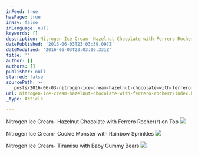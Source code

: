 ```yaml
---
inFeed: true
hasPage: true
inNav: false
inLanguage: null
keywords: []
description: Nitrogen Ice Cream- Hazelnut Chocolate with Ferrero Rocher® on Top
datePublished: '2016-06-03T23:03:59.097Z'
dateModified: '2016-06-03T23:03:06.331Z'
title: ''
author: []
authors: []
publisher: null
starred: false
sourcePath: >-
  _posts/2016-06-03-nitrogen-ice-cream-hazelnut-chocolate-with-ferrero-rocherr.md
url: nitrogen-ice-cream-hazelnut-chocolate-with-ferrero-rocherr/index.html
_type: Article

---
```

Nitrogen Ice Cream- Hazelnut Chocolate with Ferrero Rocher(r) on Top
![](https://the-grid-user-content.s3-us-west-2.amazonaws.com/cd9a0cde-3fbd-41cc-b2cb-931a4f859fa8.jpg)

Nitrogen Ice Cream- Cookie Monster with Rainbow Sprinkles
![](https://the-grid-user-content.s3-us-west-2.amazonaws.com/195c4921-8271-4868-a7f5-a90721e2aa2a.jpg)

Nitrogen Ice Cream- Tiramisu with Baby Gummy Bears
![](https://the-grid-user-content.s3-us-west-2.amazonaws.com/ab2340df-0636-4ed4-8d1e-120d4570690f.jpg)